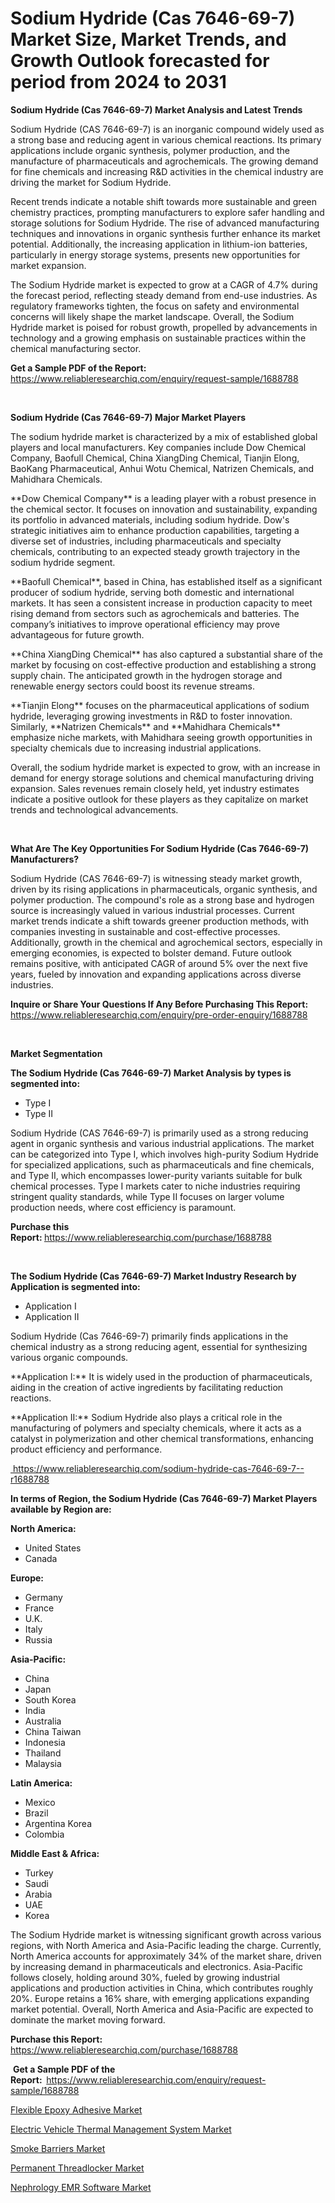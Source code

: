 <p><h1>Sodium Hydride (Cas 7646-69-7) Market Size, Market Trends, and Growth Outlook forecasted for period from 2024 to 2031</h1></p><p><strong>Sodium Hydride (Cas 7646-69-7) Market Analysis and Latest Trends</strong></p>
<p><p>Sodium Hydride (CAS 7646-69-7) is an inorganic compound widely used as a strong base and reducing agent in various chemical reactions. Its primary applications include organic synthesis, polymer production, and the manufacture of pharmaceuticals and agrochemicals. The growing demand for fine chemicals and increasing R&D activities in the chemical industry are driving the market for Sodium Hydride.</p><p>Recent trends indicate a notable shift towards more sustainable and green chemistry practices, prompting manufacturers to explore safer handling and storage solutions for Sodium Hydride. The rise of advanced manufacturing techniques and innovations in organic synthesis further enhance its market potential. Additionally, the increasing application in lithium-ion batteries, particularly in energy storage systems, presents new opportunities for market expansion.</p><p>The Sodium Hydride market is expected to grow at a CAGR of 4.7% during the forecast period, reflecting steady demand from end-use industries. As regulatory frameworks tighten, the focus on safety and environmental concerns will likely shape the market landscape. Overall, the Sodium Hydride market is poised for robust growth, propelled by advancements in technology and a growing emphasis on sustainable practices within the chemical manufacturing sector.</p></p>
<p><strong>Get a Sample PDF of the Report:&nbsp;</strong> <a href="https://www.reliableresearchiq.com/enquiry/request-sample/1688788?utm_campaign=101&utm_medium=2&utm_source=Github&utm_content=ia&utm_term=19112024&utm_id=sodium-hydride-cas-7646-69-7">https://www.reliableresearchiq.com/enquiry/request-sample/1688788</a></p>
<p>&nbsp;</p>
<p><strong>Sodium Hydride (Cas 7646-69-7) Major Market Players</strong></p>
<p><p>The sodium hydride market is characterized by a mix of established global players and local manufacturers. Key companies include Dow Chemical Company, Baofull Chemical, China XiangDing Chemical, Tianjin Elong, BaoKang Pharmaceutical, Anhui Wotu Chemical, Natrizen Chemicals, and Mahidhara Chemicals.</p><p>**Dow Chemical Company** is a leading player with a robust presence in the chemical sector. It focuses on innovation and sustainability, expanding its portfolio in advanced materials, including sodium hydride. Dow's strategic initiatives aim to enhance production capabilities, targeting a diverse set of industries, including pharmaceuticals and specialty chemicals, contributing to an expected steady growth trajectory in the sodium hydride segment.</p><p>**Baofull Chemical**, based in China, has established itself as a significant producer of sodium hydride, serving both domestic and international markets. It has seen a consistent increase in production capacity to meet rising demand from sectors such as agrochemicals and batteries. The company’s initiatives to improve operational efficiency may prove advantageous for future growth.</p><p>**China XiangDing Chemical** has also captured a substantial share of the market by focusing on cost-effective production and establishing a strong supply chain. The anticipated growth in the hydrogen storage and renewable energy sectors could boost its revenue streams.</p><p>**Tianjin Elong** focuses on the pharmaceutical applications of sodium hydride, leveraging growing investments in R&D to foster innovation. Similarly, **Natrizen Chemicals** and **Mahidhara Chemicals** emphasize niche markets, with Mahidhara seeing growth opportunities in specialty chemicals due to increasing industrial applications.</p><p>Overall, the sodium hydride market is expected to grow, with an increase in demand for energy storage solutions and chemical manufacturing driving expansion. Sales revenues remain closely held, yet industry estimates indicate a positive outlook for these players as they capitalize on market trends and technological advancements.</p></p>
<p>&nbsp;</p>
<p><strong>What Are The Key Opportunities For Sodium Hydride (Cas 7646-69-7) Manufacturers?</strong></p>
<p><p>Sodium Hydride (CAS 7646-69-7) is witnessing steady market growth, driven by its rising applications in pharmaceuticals, organic synthesis, and polymer production. The compound's role as a strong base and hydrogen source is increasingly valued in various industrial processes. Current market trends indicate a shift towards greener production methods, with companies investing in sustainable and cost-effective processes. Additionally, growth in the chemical and agrochemical sectors, especially in emerging economies, is expected to bolster demand. Future outlook remains positive, with anticipated CAGR of around 5% over the next five years, fueled by innovation and expanding applications across diverse industries.</p></p>
<p><strong>Inquire or Share Your Questions If Any Before Purchasing This Report:</strong> <a href="https://www.reliableresearchiq.com/enquiry/pre-order-enquiry/1688788?utm_campaign=101&utm_medium=2&utm_source=Github&utm_content=ia&utm_term=19112024&utm_id=sodium-hydride-cas-7646-69-7">https://www.reliableresearchiq.com/enquiry/pre-order-enquiry/1688788</a></p>
<p>&nbsp;</p>
<p><strong>Market Segmentation</strong></p>
<p><strong>The Sodium Hydride (Cas 7646-69-7) Market Analysis by types is segmented into:</strong></p>
<p><ul><li>Type I</li><li>Type II</li></ul></p>
<p><p>Sodium Hydride (CAS 7646-69-7) is primarily used as a strong reducing agent in organic synthesis and various industrial applications. The market can be categorized into Type I, which involves high-purity Sodium Hydride for specialized applications, such as pharmaceuticals and fine chemicals, and Type II, which encompasses lower-purity variants suitable for bulk chemical processes. Type I markets cater to niche industries requiring stringent quality standards, while Type II focuses on larger volume production needs, where cost efficiency is paramount.</p></p>
<p><strong>Purchase this Report:&nbsp;</strong><a href="https://www.reliableresearchiq.com/purchase/1688788?utm_campaign=101&utm_medium=2&utm_source=Github&utm_content=ia&utm_term=19112024&utm_id=sodium-hydride-cas-7646-69-7">https://www.reliableresearchiq.com/purchase/1688788</a></p>
<p>&nbsp;</p>
<p><strong>The Sodium Hydride (Cas 7646-69-7) Market Industry Research by Application is segmented into:</strong></p>
<p><ul><li>Application I</li><li>Application II</li></ul></p>
<p><p>Sodium Hydride (Cas 7646-69-7) primarily finds applications in the chemical industry as a strong reducing agent, essential for synthesizing various organic compounds. </p><p>**Application I:** It is widely used in the production of pharmaceuticals, aiding in the creation of active ingredients by facilitating reduction reactions.</p><p>**Application II:** Sodium Hydride also plays a critical role in the manufacturing of polymers and specialty chemicals, where it acts as a catalyst in polymerization and other chemical transformations, enhancing product efficiency and performance.</p></p>
<p><a href="https://www.reliableresearchiq.com/sodium-hydride-cas-7646-69-7--r1688788?utm_campaign=101&utm_medium=2&utm_source=Github&utm_content=ia&utm_term=19112024&utm_id=sodium-hydride-cas-7646-69-7">&nbsp;https://www.reliableresearchiq.com/sodium-hydride-cas-7646-69-7--r1688788</a></p>
<p><strong>In terms of Region, the Sodium Hydride (Cas 7646-69-7) Market Players available by Region are:</strong></p>
<p>
    <p> <strong> North America: </strong>
        <ul>
            <li>United States</li>
            <li>Canada</li>
        </ul>
        </p> 
    <p> <strong> Europe: </strong>
        <ul>
            <li>Germany</li>
            <li>France</li>
            <li>U.K.</li>
            <li>Italy</li>
            <li>Russia</li>
        </ul>
        </p> 
    <p> <strong> Asia-Pacific: </strong>
        <ul>
            <li>China</li>
            <li>Japan</li>
            <li>South Korea</li>
            <li>India</li>
            <li>Australia</li>
            <li>China Taiwan</li>
            <li>Indonesia</li>
            <li>Thailand</li>
            <li>Malaysia</li>
        </ul>
        </p> 
    <p> <strong> Latin America: </strong>
        <ul>
            <li>Mexico</li>
            <li>Brazil</li>
            <li>Argentina Korea</li>
            <li>Colombia</li>
        </ul>
        </p> 
    <p> <strong> Middle East & Africa: </strong>
        <ul>
            <li>Turkey</li>
            <li>Saudi</li>
            <li>Arabia</li>
            <li>UAE</li>
            <li>Korea</li>
        </ul>
    </p>
    </p>
<p><p>The Sodium Hydride market is witnessing significant growth across various regions, with North America and Asia-Pacific leading the charge. Currently, North America accounts for approximately 34% of the market share, driven by increasing demand in pharmaceuticals and electronics. Asia-Pacific follows closely, holding around 30%, fueled by growing industrial applications and production activities in China, which contributes roughly 20%. Europe retains a 16% share, with emerging applications expanding market potential. Overall, North America and Asia-Pacific are expected to dominate the market moving forward.</p></p>
<p><strong>Purchase this Report: </strong><a href="https://www.reliableresearchiq.com/purchase/1688788?utm_campaign=101&utm_medium=2&utm_source=Github&utm_content=ia&utm_term=19112024&utm_id=sodium-hydride-cas-7646-69-7">https://www.reliableresearchiq.com/purchase/1688788</a></p>
<p>&nbsp;<strong>Get a Sample PDF of the Report:&nbsp;&nbsp;</strong><a href="https://www.reliableresearchiq.com/enquiry/request-sample/1688788?utm_campaign=101&utm_medium=2&utm_source=Github&utm_content=ia&utm_term=19112024&utm_id=sodium-hydride-cas-7646-69-7">https://www.reliableresearchiq.com/enquiry/request-sample/1688788</a></p>
<p><strong></strong></p>
<p><p><a href="https://www.linkedin.com/pulse/flexible-epoxy-adhesive-market-size-type-product-global-industry-emnjc?utm_campaign=101&utm_medium=2&utm_source=Github&utm_content=ia&utm_term=19112024&utm_id=sodium-hydride-cas-7646-69-7">Flexible Epoxy Adhesive Market</a></p><p><a href="https://issuu.com/reportprime-2/docs/electric-vehicle-thermal-management_134229d3f2cff4?utm_campaign=101&utm_medium=2&utm_source=Github&utm_content=ia&utm_term=19112024&utm_id=sodium-hydride-cas-7646-69-7">Electric Vehicle Thermal Management System Market</a></p><p><a href="https://www.linkedin.com/pulse/booming-smoke-barriers-market-sector-analysis-growth-projections-lzogc?utm_campaign=101&utm_medium=2&utm_source=Github&utm_content=ia&utm_term=19112024&utm_id=sodium-hydride-cas-7646-69-7">Smoke Barriers Market</a></p><p><a href="https://www.linkedin.com/pulse/emerging-technologies-reshaping-permanent-threadlocker-market-6mngc?utm_campaign=101&utm_medium=2&utm_source=Github&utm_content=ia&utm_term=19112024&utm_id=sodium-hydride-cas-7646-69-7">Permanent Threadlocker Market</a></p><p><a href="https://issuu.com/reportprime-2/docs/nephrology-emr-software-market-size_8f9ab51c73f07d?utm_campaign=101&utm_medium=2&utm_source=Github&utm_content=ia&utm_term=19112024&utm_id=sodium-hydride-cas-7646-69-7">Nephrology EMR Software Market</a></p></p>